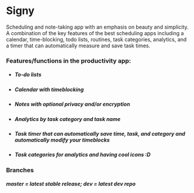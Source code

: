 # Signy

Scheduling and note-taking app with an emphasis on beauty and simplicity. A combination of the key features of the best scheduling apps including a calendar, time-blocking, todo lists, routines, task categories, analytics, and a timer that can automatically measure and save task times.

### Features/functions in the productivity app:

* ##### To-do lists
* ##### Calendar with timeblocking
* ##### Notes with optional privacy and/or encryption
* ##### Analytics by task category and task name
* ##### Task timer that can automatically save time, task, and category and automatically modify your timeblocks
* ##### Task categories for analytics and having cool icons :D

### Branches

##### master = latest stable release; dev = latest dev repo 
